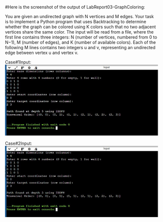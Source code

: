 #Here is the screenshot of the output of LabReport03-GraphColoring:

You are given an undirected graph with N vertices and M edges. Your task is to implement a Python program that uses Backtracking to determine whether the graph can be colored using K colors such that no two adjacent vertices share the same color. The input will be read from a file, where the first line contains three integers: N (number of vertices, numbered from 0 to N−1), M (number of edges), and K (number of available colors). Each of the following M lines contains two integers u and v, representing an undirected edge between vertex u and vertex v.

Case#1Input:
![image_alt](https://github.com/ZakariaHossainCSE/Artificial-Intelligence-Lab/blob/698af05445669210eb827fa50872628c706faaf8/LabReport02-IDDFS/AI%20report2.JPG)


Case#2Input:
![image_alt](https://github.com/ZakariaHossainCSE/Artificial-Intelligence-Lab/blob/698af05445669210eb827fa50872628c706faaf8/LabReport02-IDDFS/AI%20report2.JPG)

